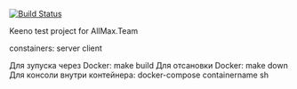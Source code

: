 [![Build Status](https://travis-ci.com/Drillibit/ApolloTest.svg?branch=master)](https://travis-ci.com/Drillibit/ApolloTest)

Keeno test project for AllMax.Team

constainers: server client

Для зупуска через Docker: make build
Для отсановки Docker: make down
Для консоли внутри контейнера: docker-compose containername sh